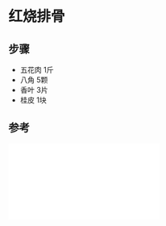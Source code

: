 # 红烧排骨
## 步骤
- 五花肉 1斤
- 八角 5颗
- 香叶 3片
- 桂皮 1块

## 参考
<iframe src="//player.bilibili.com/player.html?aid=759987351&bvid=BV1V64y1v7QP&cid=390747807&page=1" scrolling="no" border="0" frameborder="no" framespacing="0" allowfullscreen="true"> </iframe>